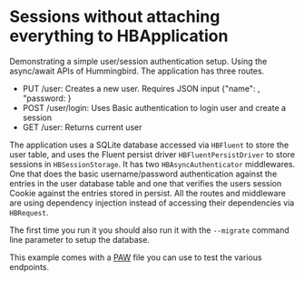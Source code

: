 # Sessions without attaching everything to HBApplication

Demonstrating a simple user/session authentication setup. Using the async/await APIs of Hummingbird. The application has three routes.
- PUT /user: Creates a new user. Requires JSON input {"name": <username>, "password: <password>}
- POST /user/login: Uses Basic authentication to login user and create a session
- GET /user: Returns current user

The application uses a SQLite database accessed via `HBFluent` to store the user table, and uses the Fluent persist driver `HBFluentPersistDriver` to store sessions in `HBSessionStorage`. It has two `HBAsyncAuthenticator` middlewares. One that does the basic username/password authentication against the entries in the user database table and one that verifies the users session Cookie against the entries stored in persist. All the routes and middleware are using dependency injection instead of accessing their dependencies via `HBRequest`.

The first time you run it you should also run it with the `--migrate` command line parameter to setup the database.

This example comes with a [PAW](https://paw.cloud/) file you can use to test the various endpoints.

